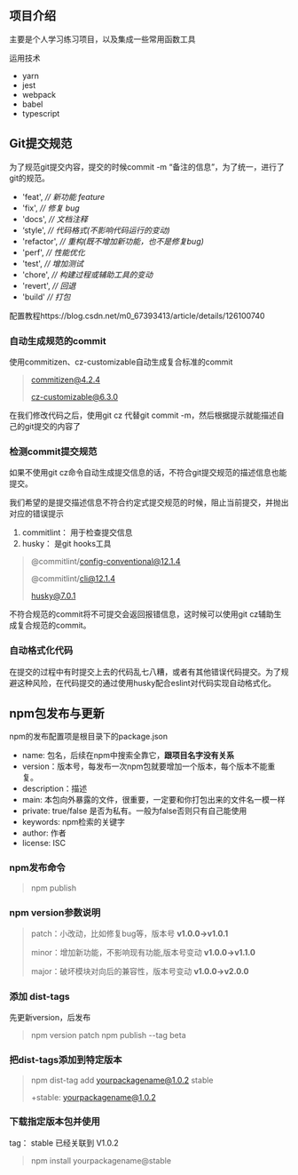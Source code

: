 ## 项目介绍

主要是个人学习练习项目，以及集成一些常用函数工具

运用技术

- yarn
- jest
- webpack
- babel
- typescript

## Git提交规范

为了规范git提交内容，提交的时候commit -m “备注的信息”，为了统一，进行了git的规范。

- 'feat', *// 新功能 feature*
-  'fix', *// 修复 bug*
- 'docs', *// 文档注释*
- ‘style', *// 代码格式(不影响代码运行的变动)*
-  'refactor', *// 重构(既不增加新功能，也不是修复bug)*
- 'perf', *// 性能优化*
-  'test', *// 增加测试*
-  'chore', *// 构建过程或辅助工具的变动*
- 'revert', *// 回退*
- 'build' *// 打包*

配置教程https://blog.csdn.net/m0_67393413/article/details/126100740

### 自动生成规范的commit

使用commitizen、cz-customizable自动生成复合标准的commit

> commitizen@4.2.4
>
> cz-customizable@6.3.0

在我们修改代码之后，使用git cz 代替git commit -m，然后根据提示就能描述自己的git提交的内容了

### 检测commit提交规范

如果不使用git cz命令自动生成提交信息的话，不符合git提交规范的描述信息也能提交。

我们希望的是提交描述信息不符合约定式提交规范的时候，阻止当前提交，并抛出对应的错误提示

1. commitlint： 用于检查提交信息
2. husky： 是git hooks工具

> @commitlint/config-conventional@12.1.4
>
> @commitlint/cli@12.1.4
>
> husky@7.0.1

不符合规范的commit将不可提交会返回报错信息，这时候可以使用git cz辅助生成复合规范的commit。

### 自动格式化代码

在提交的过程中有时提交上去的代码乱七八糟，或者有其他错误代码提交。为了规避这种风险，在代码提交的通过使用husky配合eslint对代码实现自动格式化。

## npm包发布与更新

npm的发布配置项是根目录下的package.json

- name: 包名，后续在npm中搜索全靠它，**跟项目名字没有关系**
- version：版本号，每发布一次npm包就要增加一个版本，每个版本不能重复。
- description：描述
- main: 本包向外暴露的文件，很重要，一定要和你打包出来的文件名一模一样
- private: true/false 是否为私有。一般为false否则只有自己能使用
- keywords: npm检索的关键字
- author: 作者
- license: ISC

### npm发布命令

> npm publish

### npm version参数说明

> patch：小改动，比如修复bug等，版本号 **v1.0.0->v1.0.1**
>
> minor：增加新功能，不影响现有功能,版本号变动 **v1.0.0->v1.1.0**
>
> major：破坏模块对向后的兼容性，版本号变动 **v1.0.0->v2.0.0**

### 添加 dist-tags

先更新version，后发布

> npm version patch
> npm publish --tag beta

### 把dist-tags添加到特定版本

> npm dist-tag add yourpackagename@1.0.2 stable
>
> +stable: yourpackagename@1.0.2

### 下载指定版本包并使用

tag： stable 已经关联到 V1.0.2

> npm install yourpackagename@stable
